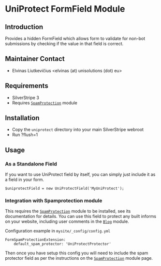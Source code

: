 # UniProtect FormField Module

## Introduction

Provides a hidden FormField which allows form to validate for non-bot submissions
by checking if the value in that field is correct.

## Maintainer Contact

 * Elvinas Liutkevičius
   <elvinas (at) unisolutions (dot) eu>

## Requirements

 * SilverStripe 3
 * Requires [`SpamProtection`](https://github.com/silverstripe/silverstripe-spamprotection) module

## Installation

 * Copy the `uniprotect` directory into your main SilverStripe webroot
 * Run ?flush=1

## Usage

### As a Standalone Field

If you want to use UniProtect field by itself, you can simply just include it as a field in your form.

	$uniprotectField = new UniProtectField('MyUniProtect');

### Integration with Spamprotection module

This requires the [`SpamProtection`](https://github.com/silverstripe/silverstripe-spamprotection) module to be installed, see its documentation for details. You can use this field to protect any built informs on your website, including user comments in the [`Blog`](https://github.com/silverstripe/silverstripe-blog) module.

Configuration example in `mysite/_config/config.yml`

	FormSpamProtectionExtension:
		default_spam_protector: 'UniProtectProtector'

Then once you have setup this config you will need to include the spam protector field as per the instructions on the [`SpamProtection`](https://github.com/silverstripe/silverstripe-spamprotection) module page.
